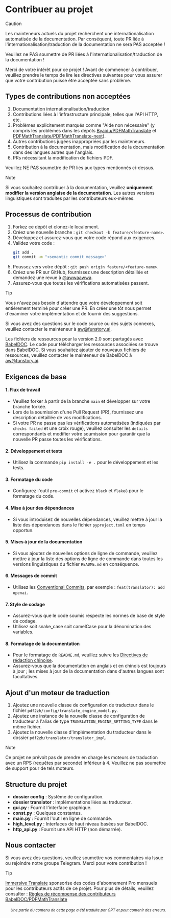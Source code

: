 # Contribuer au projet

> [!CAUTION]
>
> Les mainteneurs actuels du projet recherchent une internationalisation automatisée de la documentation. Par conséquent, toute PR liée à l'internationalisation/traduction de la documentation ne sera PAS acceptée !
>
> Veuillez ne PAS soumettre de PR liées à l'internationalisation/traduction de la documentation !

Merci de votre intérêt pour ce projet ! Avant de commencer à contribuer, veuillez prendre le temps de lire les directives suivantes pour vous assurer que votre contribution puisse être acceptée sans problème.

## Types de contributions non acceptées

1. Documentation internationalisation/traduction  
2. Contributions liées à l'infrastructure principale, telles que l'API HTTP, etc.  
3. Problèmes explicitement marqués comme "Aide non nécessaire" (y compris les problèmes dans les dépôts [Byaidu/PDFMathTranslate](Byaidu/PDFMathTranslate) et [PDFMathTranslate/PDFMathTranslate-next](PDFMathTranslate/PDFMathTranslate-next)).  
4. Autres contributions jugées inappropriées par les mainteneurs.  
5. Contribution à la documentation, mais modification de la documentation dans des langues autres que l'anglais.  
6. PRs nécessitant la modification de fichiers PDF.

Veuillez NE PAS soumettre de PR liés aux types mentionnés ci-dessus.

> [!NOTE]
>
> Si vous souhaitez contribuer à la documentation, veuillez **uniquement modifier la version anglaise de la documentation**. Les autres versions linguistiques sont traduites par les contributeurs eux-mêmes.

## Processus de contribution

1. Forkez ce dépôt et clonez-le localement.
2. Créez une nouvelle branche : `git checkout -b feature/<feature-name>`.
3. Développez et assurez-vous que votre code répond aux exigences.
4. Validez votre code :
   ```bash
   git add .
   git commit -m "<semantic commit message>"
   ```
5. Poussez vers votre dépôt : `git push origin feature/<feature-name>`.
6. Créez une PR sur GitHub, fournissez une description détaillée et demandez une revue à [@awwaawwa](https://github.com/awwaawwa).
7. Assurez-vous que toutes les vérifications automatisées passent.

> [!TIP]
>
> Vous n'avez pas besoin d'attendre que votre développement soit entièrement terminé pour créer une PR. En créer une tôt nous permet d'examiner votre implémentation et de fournir des suggestions.
>
> Si vous avez des questions sur le code source ou des sujets connexes, veuillez contacter le mainteneur à aw@funstory.ai.
>
> Les fichiers de ressources pour la version 2.0 sont partagés avec [BabelDOC](https://github.com/funstory-ai/BabelDOC). Le code pour télécharger les ressources associées se trouve dans BabelDOC. Si vous souhaitez ajouter de nouveaux fichiers de ressources, veuillez contacter le mainteneur de BabelDOC à aw@funstory.ai.

## Exigences de base

<h4 id="sop">1. Flux de travail</h4>

   - Veuillez forker à partir de la branche `main` et développer sur votre branche forkée.
   - Lors de la soumission d'une Pull Request (PR), fournissez une description détaillée de vos modifications.
   - Si votre PR ne passe pas les vérifications automatisées (indiquées par `checks failed` et une croix rouge), veuillez consulter les `details` correspondants et modifier votre soumission pour garantir que la nouvelle PR passe toutes les vérifications.


<h4 id="dev&test">2. Développement et tests</h4>

   - Utilisez la commande `pip install -e .` pour le développement et les tests.


<h4 id="format">3. Formatage du code</h4>

   - Configurez l'outil `pre-commit` et activez `black` et `flake8` pour le formatage du code.


<h4 id="requpdate">4. Mise à jour des dépendances</h4>

   - Si vous introduisez de nouvelles dépendances, veuillez mettre à jour la liste des dépendances dans le fichier `pyproject.toml` en temps opportun.


<h4 id="docupdate">5. Mises à jour de la documentation</h4>

   - Si vous ajoutez de nouvelles options de ligne de commande, veuillez mettre à jour la liste des options de ligne de commande dans toutes les versions linguistiques du fichier `README.md` en conséquence.


<h4 id="commitmsg">6. Messages de commit</h4>

   - Utilisez les [Conventional Commits](https://www.conventionalcommits.org/en/v1.0.0/), par exemple : `feat(translator): add openai`.


<h4 id="codestyle">7. Style de codage</h4>

   - Assurez-vous que le code soumis respecte les normes de base de style de codage.
   - Utilisez soit snake_case soit camelCase pour la dénomination des variables.


<h4 id="doctypo">8. Formatage de la documentation</h4>

   - Pour le formatage de `README.md`, veuillez suivre les [Directives de rédaction chinoise](https://github.com/sparanoid/chinese-copywriting-guidelines).
   - Assurez-vous que la documentation en anglais et en chinois est toujours à jour ; les mises à jour de la documentation dans d'autres langues sont facultatives.

## Ajout d'un moteur de traduction

1. Ajoutez une nouvelle classe de configuration de traducteur dans le fichier `pdf2zh/config/translate_engine_model.py`.
2. Ajoutez une instance de la nouvelle classe de configuration de traducteur à l'alias de type `TRANSLATION_ENGINE_SETTING_TYPE` dans le même fichier.
3. Ajoutez la nouvelle classe d'implémentation du traducteur dans le dossier `pdf2zh/translator/translator_impl`.

> [!NOTE]
>
> Ce projet ne prévoit pas de prendre en charge les moteurs de traduction avec un RPS (requêtes par seconde) inférieur à 4. Veuillez ne pas soumettre de support pour de tels moteurs.

## Structure du projet

- **dossier config** : Système de configuration.
- **dossier translator** : Implémentations liées au traducteur.
- **gui.py** : Fournit l'interface graphique.
- **const.py** : Quelques constantes.
- **main.py** : Fournit l'outil en ligne de commande.
- **high_level.py** : Interfaces de haut niveau basées sur BabelDOC.
- **http_api.py** : Fournit une API HTTP (non démarrée).

## Nous contacter

Si vous avez des questions, veuillez soumettre vos commentaires via Issue ou rejoindre notre groupe Telegram. Merci pour votre contribution !

> [!TIP]
>
> [Immersive Translate](https://immersivetranslate.com) sponsorise des codes d'abonnement Pro mensuels pour les contributeurs actifs de ce projet. Pour plus de détails, veuillez consulter : [Règles de récompense des contributeurs BabelDOC/PDFMathTranslate](https://funstory-ai.github.io/BabelDOC/CONTRIBUTOR_REWARD/)

<div align="right"> 
<h6><small>Une partie du contenu de cette page a été traduite par GPT et peut contenir des erreurs.</small></h6>